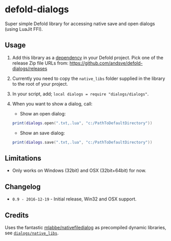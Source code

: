 # defold-dialogs
Super simple Defold library for accessing native save and open dialogs (using LuaJit FFI).

## Usage
1. Add this library as a [dependency](http://www.defold.com/manuals/libraries/#_setting_up_library_dependencies) in your Defold project. Pick one of the release Zip file URLs from: https://github.com/andsve/defold-dialogs/releases

2. Currently you need to copy the `native_libs` folder supplied in the library to the root of your project.

3. In your script, add; `local dialogs = require "dialogs/dialogs"`.

4. When you want to show a dialog, call:
    * Show an open dialog:
    ```Lua
    print(dialogs.open(".txt,.lua", "c:/PathToDefaultDirectory"))
    ```

    * Show an save dialog:
    ```Lua
    print(dialogs.save(".txt,.lua", "c:/PathToDefaultDirectory"))
    ```

## Limitations
- Only works on Windows (32bit) and OSX (32bit+64bit) for now.

## Changelog
- `0.9 - 2016-12-19` - Initial release, Win32 and OSX support.

## Credits
Uses the fantastic [mlabbe/nativefiledialog](https://github.com/mlabbe/nativefiledialog) as precompiled dynamic libraries, see [`dialogs/native_libs`](dialogs/native_libs).
